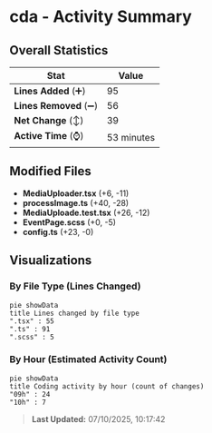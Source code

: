 # cda - Activity Summary 

## Overall Statistics

| Stat                   | Value                                                             |
| ---------------------- | ----------------------------------------------------------------- |
| **Lines Added** (➕)   | 95                                          |
| **Lines Removed** (➖) | 56                                        |
| **Net Change** (↕)    | 39                |
| **Active Time** (⌚)   | 53 minutes |


## Modified Files
- **MediaUploader.tsx** (+6, -11)
- **processImage.ts** (+40, -28)
- **MediaUploade.test.tsx** (+26, -12)
- **EventPage.scss** (+0, -5)
- **config.ts** (+23, -0)

## Visualizations

### By File Type (Lines Changed)

```mermaid
pie showData
title Lines changed by file type
".tsx" : 55
".ts" : 91
".scss" : 5
```

### By Hour (Estimated Activity Count)

```mermaid
pie showData
title Coding activity by hour (count of changes)
"09h" : 24
"10h" : 7
```


> **Last Updated:** 07/10/2025, 10:17:42